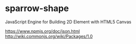 sparrow-shape
=============

JavaScript Engine for Building 2D Element with HTML5 Canvas




https://www.npmjs.org/doc/json.html
http://wiki.commonjs.org/wiki/Packages/1.0

